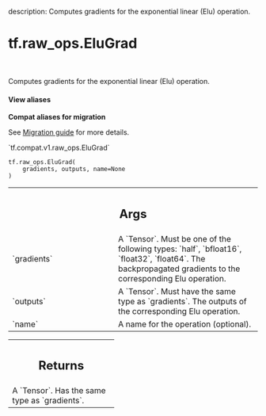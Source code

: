 description: Computes gradients for the exponential linear (Elu) operation.

<div itemscope itemtype="http://developers.google.com/ReferenceObject">
<meta itemprop="name" content="tf.raw_ops.EluGrad" />
<meta itemprop="path" content="Stable" />
</div>

# tf.raw_ops.EluGrad

<!-- Insert buttons and diff -->

<table class="tfo-notebook-buttons tfo-api nocontent" align="left">

</table>



Computes gradients for the exponential linear (Elu) operation.

<section class="expandable">
  <h4 class="showalways">View aliases</h4>
  <p>
<b>Compat aliases for migration</b>
<p>See
<a href="https://www.tensorflow.org/guide/migrate">Migration guide</a> for
more details.</p>
<p>`tf.compat.v1.raw_ops.EluGrad`</p>
</p>
</section>

<pre class="devsite-click-to-copy prettyprint lang-py tfo-signature-link">
<code>tf.raw_ops.EluGrad(
    gradients, outputs, name=None
)
</code></pre>



<!-- Placeholder for "Used in" -->


<!-- Tabular view -->
 <table class="responsive fixed orange">
<colgroup><col width="214px"><col></colgroup>
<tr><th colspan="2"><h2 class="add-link">Args</h2></th></tr>

<tr>
<td>
`gradients`
</td>
<td>
A `Tensor`. Must be one of the following types: `half`, `bfloat16`, `float32`, `float64`.
The backpropagated gradients to the corresponding Elu operation.
</td>
</tr><tr>
<td>
`outputs`
</td>
<td>
A `Tensor`. Must have the same type as `gradients`.
The outputs of the corresponding Elu operation.
</td>
</tr><tr>
<td>
`name`
</td>
<td>
A name for the operation (optional).
</td>
</tr>
</table>



<!-- Tabular view -->
 <table class="responsive fixed orange">
<colgroup><col width="214px"><col></colgroup>
<tr><th colspan="2"><h2 class="add-link">Returns</h2></th></tr>
<tr class="alt">
<td colspan="2">
A `Tensor`. Has the same type as `gradients`.
</td>
</tr>

</table>

